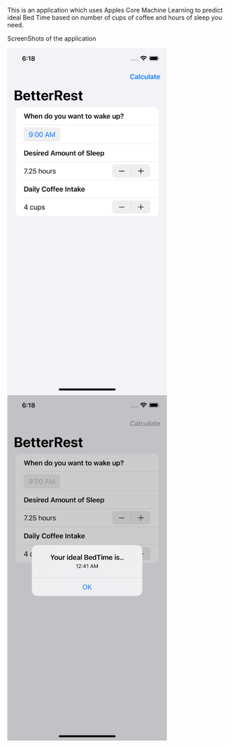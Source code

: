 This is an application which uses Apples Core Machine Learning to predict ideal Bed Time based on number of cups of coffee and hours of sleep you need.

ScreenShots of the application

<img src="https://github.com/kunwarjaspal84/BetterRest/blob/main/Simulator%20Screen%20Shot%20-%20iPhone%2012%20Pro%20-%202021-06-03%20at%2018.18.54.png"  height="790">

<img src="https://github.com/kunwarjaspal84/BetterRest/blob/main/Simulator%20Screen%20Shot%20-%20iPhone%2012%20Pro%20-%202021-06-03%20at%2018.18.58.png"  height="790">
